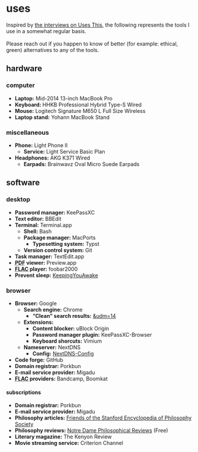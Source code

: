 # uses

<aside>Inspired by <a href="https://usesthis.com/">the interviews on Uses This</a>, the following represents the tools I use in a somewhat regular basis.<br><br>Please reach out if you happen to know of better (for example: ethical, green) alternatives to any of the tools.</aside>

## hardware
### computer
- **Laptop:** Mid-2014 13-inch MacBook Pro
- **Keyboard:** HHKB Professional Hybrid Type-S Wired
- **Mouse:** Logitech Signature M650 L Full Size Wireless
- **Laptop stand:** Yohann MacBook Stand

### miscellaneous
- **Phone:** Light Phone II
  - **Service:** Light Service Basic Plan
- **Headphones:** AKG K371 Wired
  - **Earpads:** Brainwavz Oval Micro Suede Earpads

## software
### desktop
- **Password manager:** KeePassXC
- **Text editor:** BBEdit
- **Terminal:** Terminal.app
  - **Shell:** Bash
  - **Package manager:** MacPorts
    - **Typesetting system:** Typst
  - **Version control system:** Git
- **Task manager:** TextEdit.app
- **<abbr title="Portable Document Format">PDF</abbr> viewer:** Preview.app
- **<abbr title="Free Lossless Audio Codec">FLAC</abbr> player:** foobar2000
- **Prevent sleep:** [KeepingYouAwake](https://keepingyouawake.app/)

### browser
- **Browser:** Google
  - **Search engine:** Chrome
    - **“Clean” search results:** [&udm=14](https://tenbluelinks.org/)
  - **Extensions:**
    - **Content blocker:** uBlock Origin
    - **Password manager plugin:** KeePassXC-Browser
    - **Keyboard shorcuts:** Vimium
  - **Nameserver:** NextDNS
    - **Config:** [NextDNS-Config](https://github.com/yokoffing/NextDNS-Config)
- **Code forge:** GitHub
- **Domain registrar:** Porkbun
- **E-mail service provider:** Migadu
- **<abbr title="Free Lossless Audio Codec">FLAC</abbr> providers:** Bandcamp, Boomkat

#### subscriptions
- **Domain registrar:** Porkbun
- **E-mail service provider:** Migadu
- **Philosophy articles:** [Friends of the Stanford Encyclopedia of Philosophy Society](https://leibniz.stanford.edu/friends/)
- **Philosophy reviews:** [Notre Dame Philosophical Reviews](https://ndpr.nd.edu/) (Free)
- **Literary magazine:** The Kenyon Review
- **Movie streaming service:** Criterion Channel